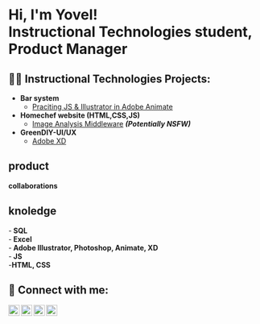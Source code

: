 <h1>Hi, I'm Yovel! <br> <b>Instructional Technologies student,</b> <b>Product Manager</b>

<h2>👨‍💻 Instructional Technologies Projects:</h2>

- <b>Bar system</b>
  - [Praciting JS & Illustrator in Adobe Animate](https://github.com/joshmadakor1/Algorithms-Practice)
- <b>Homechef website (HTML,CSS,JS)</b>
  - [Image Analysis Middleware](https://github.com/joshmadakor1/4chan-Image-Analysis-Middleware-C964) <b><i>(Potentially NSFW)</b></i>
- <b>GreenDIY-UI/UX</b>
  - [Adobe XD](https://github.com/joshmadakor1/Sentinel-Lab)
  
<h2> product</h2>
<b> collaborations</b>
  
 <h2> knoledge </h2>
 -<b> SQL</b> <br>
 -<b> Excel </b> <br>
 -<b> Adobe Illustrator, Photoshop, Animate, XD</b> <br>
  -<b> JS</b> <br>
   -<b>HTML, CSS</b> <br>




<h2> 🤳 Connect with me:</h2>

[<img align="left" alt="YovelRaz | YouTube" width="22px" src="https://cdn.YovelRaz.net/npm/simple-icons@v3/icons/youtube.svg" />][youtube]
[<img align="left" alt="YovelRaz | Twitter" width="22px" src="https://cdn.YovelRaz.net/npm/simple-icons@v3/icons/twitter.svg" />][twitter]
[<img align="left" alt="YovelRaz | LinkedIn" width="22px" src="https://cdn.YovelRaz.net/npm/simple-icons@v3/icons/linkedin.svg" />][linkedin]
[<img align="left" alt="YovelRaz | Instagram" width="22px" src="https://cdn.YovelRaz.net/npm/simple-icons@v3/icons/instagram.svg" />][instagram]

[twitter]: https://twitter.com/YovelRaz
[youtube]: https://www.youtube.com/c/YovelRaz
[instagram]: https://www.instagram.com/YovelRaz/
[linkedin]: https://linkedin.com/in/YovelRaz

<!--
**joshmadakor1/joshmadakor1** is a ✨ _special_ ✨ repository because its `README.md` (this file) appears on your GitHub profile.

Here are some ideas to get you started:

- 🔭 I’m currently working on ...
- 🌱 I’m currently learning ...
- 👯 I’m looking to collaborate on ...
- 🤔 I’m looking for help with ...
- 💬 Ask me about ...
- 📫 How to reach me: ...
- 😄 Pronouns: ...
- ⚡ Fun fact: ...
-->
